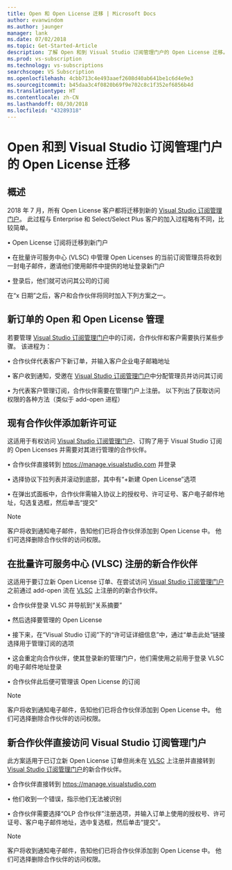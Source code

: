 ```yaml
---
title: Open 和 Open License 迁移 | Microsoft Docs
author: evanwindom
ms.author: jaunger
manager: lank
ms.date: 07/02/2018
ms.topic: Get-Started-Article
description: 了解 Open 和到 Visual Studio 订阅管理门户的 Open License 迁移。
ms.prod: vs-subscription
ms.technology: vs-subscriptions
searchscope: VS Subscription
ms.openlocfilehash: 4cbb713c4e493aaef2608d40ab641be1c6d4e9e3
ms.sourcegitcommit: b45daa3c4f0820b69f9e702c8c1f352ef6856b4d
ms.translationtype: HT
ms.contentlocale: zh-CN
ms.lasthandoff: 08/30/2018
ms.locfileid: "43289318"
---
```

# <a name="open-and-open-license-migration-to-the-new-visual-studio-subscriptions-administration-portal"></a>Open 和到 Visual Studio 订阅管理门户的 Open License 迁移

## <a name="overview"></a>概述

2018 年 7 月，所有 Open License 客户都将迁移到新的 [Visual Studio 订阅管理门户](https://manage.visualstudio.com)。 此过程与 Enterprise 和 Select/Select Plus 客户的加入过程略有不同，比较简单。

• Open License 订阅将迁移到新门户

• 在批量许可服务中心 (VLSC) 中管理 Open Licenses 的当前订阅管理员将收到一封电子邮件，邀请他们使用邮件中提供的地址登录新门户

• 登录后，他们就可访问其公司的订阅

在“x 日期”之后，客户和合作伙伴将同时加入下列方案之一。 

## <a name="open-and-open-license-management-for-new-orders"></a>新订单的 Open 和 Open License 管理

若要管理 [Visual Studio 订阅管理门户](https://manage.visualstudio.com)中的订阅，合作伙伴和客户需要执行某些步骤。 该进程为： 

• 合作伙伴代表客户下新订单，并输入客户企业电子邮箱地址

• 客户收到通知，受邀在 [Visual Studio 订阅管理门户](https://manage.visualstudio.com)中分配管理员并访问其订阅

• 为代表客户管理订阅，合作伙伴需要在管理门户上注册。 以下列出了获取访问权限的各种方法（类似于 add-open 进程） 


## <a name="existing-partners-adding-a-new-license"></a>现有合作伙伴添加新许可证

这适用于有权访问 [Visual Studio 订阅管理门户](https://manage.visualstudio.com)、订购了用于 Visual Studio 订阅的 Open Licenses 并需要对其进行管理的合作伙伴。 

• 合作伙伴直接转到 https://manage.visualstudio.com 并登录

• 选择协议下拉列表并滚动到底部，其中有“+新建 Open License”选项

• 在弹出式面板中，合作伙伴需输入协议上的授权号、许可证号、客户电子邮件地址，勾选复选框，然后单击“提交”


> [!NOTE]
> 客户将收到通知电子邮件，告知他们已将合作伙伴添加到 Open License 中。 他们可选择删除合作伙伴的访问权限。

## <a name="new-partners-who-register-on-the-volume-licensing-service-center-vlsc"></a>在批量许可服务中心 (VLSC) 注册的新合作伙伴

这适用于要订立新 Open License 订单、在尝试访问 [Visual Studio 订阅管理门户](https://manage.visualstudio.com)之前通过 add-open 流在 [VLSC](https://www.microsoft.com/Licensing/servicecenter/default.aspx) 上注册的的新合作伙伴。 

• 合作伙伴登录 VLSC 并导航到“关系摘要” 

• 然后选择要管理的 Open License

• 接下来，在“Visual Studio 订阅”下的“许可证详细信息”中，通过“单击此处”链接选择用于管理订阅的选项

• 这会重定向合作伙伴，使其登录新的管理门户，他们需使用之前用于登录 VLSC 的电子邮件地址登录

• 合作伙伴此后便可管理该 Open License 的订阅


> [!NOTE]
> 客户将收到通知电子邮件，告知他们已将合作伙伴添加到 Open License 中。 他们可选择删除合作伙伴的访问权限。

## <a name="new-partners-visiting-the-visual-studio-subscriptions-administration-portal--directly"></a>新合作伙伴直接访问 Visual Studio 订阅管理门户

此方案适用于已订立新 Open License 订单但尚未在 [VLSC](https://www.microsoft.com/Licensing/servicecenter/default.aspx) 上注册并直接转到 [Visual Studio 订阅管理门户](https://manage.visualstudio.com)的新合作伙伴。 

• 合作伙伴直接转到 https://manage.visualstudio.com 

• 他们收到一个错误，指示他们无法被识别

• 合作伙伴需要选择“OLP 合作伙伴”注册选项，并输入订单上使用的授权号、许可证号、客户电子邮件地址，选中复选框，然后单击“提交”。


> [!NOTE]
> 客户将收到通知电子邮件，告知他们已将合作伙伴添加到 Open License 中。 他们可选择删除合作伙伴的访问权限。